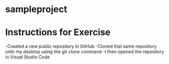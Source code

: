 # sampleproject


# Instructions for Exercise

  -Created a new public repository in GitHub
  -Cloned that same repository onto my desktop using the git clone command
  -I then opened the repository in Visual Studio Code
  